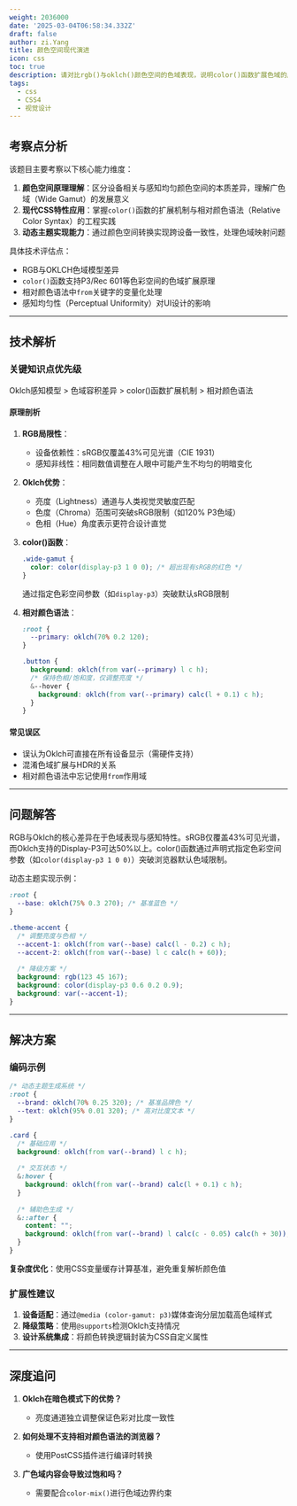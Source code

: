 ```yaml
---
weight: 2036000
date: '2025-03-04T06:58:34.332Z'
draft: false
author: zi.Yang
title: 颜色空间现代演进
icon: css
toc: true
description: 请对比rgb()与oklch()颜色空间的色域表现，说明color()函数扩展色域的原理，并演示使用相对颜色语法（from关键字）实现动态主题色生成。
tags:
  - css
  - CSS4
  - 视觉设计
---
```


## 考察点分析

该题目主要考察以下核心能力维度：

1. **颜色空间原理理解**：区分设备相关与感知均匀颜色空间的本质差异，理解广色域（Wide Gamut）的发展意义
2. **现代CSS特性应用**：掌握`color()`函数的扩展机制与相对颜色语法（Relative Color Syntax）的工程实践
3. **动态主题实现能力**：通过颜色空间转换实现跨设备一致性，处理色域映射问题

具体技术评估点：

- RGB与OKLCH色域模型差异
- `color()`函数支持P3/Rec 601等色彩空间的色域扩展原理
- 相对颜色语法中`from`关键字的变量化处理
- 感知均匀性（Perceptual Uniformity）对UI设计的影响

---

## 技术解析

### 关键知识点优先级

Oklch感知模型 > 色域容积差异 > color()函数扩展机制 > 相对颜色语法

#### 原理剖析

1. **RGB局限性**：
   - 设备依赖性：sRGB仅覆盖43%可见光谱（CIE 1931）
   - 感知非线性：相同数值调整在人眼中可能产生不均匀的明暗变化

2. **Oklch优势**：
   - 亮度（Lightness）通道与人类视觉灵敏度匹配
   - 色度（Chroma）范围可突破sRGB限制（如120% P3色域）
   - 色相（Hue）角度表示更符合设计直觉

3. **color()函数**：

   ```css
   .wide-gamut {
     color: color(display-p3 1 0 0); /* 超出现有sRGB的红色 */
   }
   ```

   通过指定色彩空间参数（如`display-p3`）突破默认sRGB限制

4. **相对颜色语法**：

   ```css
   :root {
     --primary: oklch(70% 0.2 120);
   }
   
   .button {
     background: oklch(from var(--primary) l c h); 
     /* 保持色相/饱和度，仅调整亮度 */
     &--hover {
       background: oklch(from var(--primary) calc(l + 0.1) c h);
     }
   }
   ```

#### 常见误区

- 误认为Oklch可直接在所有设备显示（需硬件支持）
- 混淆色域扩展与HDR的关系
- 相对颜色语法中忘记使用`from`作用域

---

## 问题解答

RGB与Oklch的核心差异在于色域表现与感知特性。sRGB仅覆盖43%可见光谱，而Oklch支持的Display-P3可达50%以上。color()函数通过声明式指定色彩空间参数（如`color(display-p3 1 0 0)`）突破浏览器默认色域限制。

动态主题实现示例：

```css
:root {
  --base: oklch(75% 0.3 270); /* 基准蓝色 */
}

.theme-accent {
  /* 调整亮度与色相 */
  --accent-1: oklch(from var(--base) calc(l - 0.2) c h);
  --accent-2: oklch(from var(--base) l c calc(h + 60));
  
  /* 降级方案 */
  background: rgb(123 45 167);
  background: color(display-p3 0.6 0.2 0.9);
  background: var(--accent-1);
}
```

---

## 解决方案

### 编码示例

```css
/* 动态主题生成系统 */
:root {
  --brand: oklch(70% 0.25 320); /* 基准品牌色 */
  --text: oklch(95% 0.01 320); /* 高对比度文本 */
}

.card {
  /* 基础应用 */
  background: oklch(from var(--brand) l c h);
  
  /* 交互状态 */
  &:hover {
    background: oklch(from var(--brand) calc(l + 0.1) c h);
  }
  
  /* 辅助色生成 */
  &::after {
    content: "";
    background: oklch(from var(--brand) l calc(c - 0.05) calc(h + 30));
  }
}
```

**复杂度优化**：使用CSS变量缓存计算基准，避免重复解析颜色值

### 扩展性建议

1. **设备适配**：通过`@media (color-gamut: p3)`媒体查询分层加载高色域样式
2. **降级策略**：使用`@supports`检测Oklch支持情况
3. **设计系统集成**：将颜色转换逻辑封装为CSS自定义属性

---

## 深度追问

1. **Oklch在暗色模式下的优势？**
   - 亮度通道独立调整保证色彩对比度一致性

2. **如何处理不支持相对颜色语法的浏览器？**
   - 使用PostCSS插件进行编译时转换

3. **广色域内容会导致过饱和吗？**
   - 需要配合`color-mix()`进行色域边界约束
